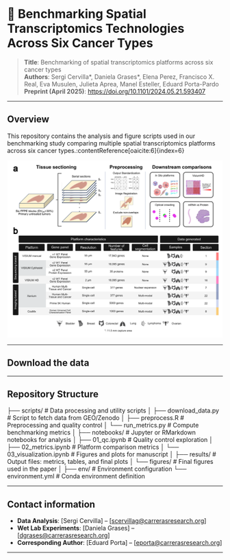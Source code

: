 # 🧬 Benchmarking Spatial Transcriptomics Technologies Across Six Cancer Types

> **Title**: Benchmarking of spatial transcriptomics platforms across six cancer types  
> **Authors**: Sergi Cervilla*, Daniela Grases*, Elena Perez, Francisco X. Real, Eva Musulen, Julieta Aprea, Manel Esteller, Eduard Porta-Pardo  
> **Preprint (April 2025)**: https://doi.org/10.1101/2024.05.21.593407

---

## Overview

This repository contains the analysis and figure scripts used in our benchmarking study comparing multiple spatial transcriptomics platforms across six cancer types.:contentReference[oaicite:6]{index=6}

![Benchmark Workflow](images/fig1_draft.png)

---

## Download the data

---

## Repository Structure


├── scripts/ # Data processing and utility scripts
│ ├── download_data.py # Script to fetch data from GEO/Zenodo
│ ├── preprocess.R # Preprocessing and quality control
│ └── run_metrics.py # Compute benchmarking metrics
│
├── notebooks/ # Jupyter or RMarkdown notebooks for analysis
│ ├── 01_qc.ipynb # Quality control exploration
│ ├── 02_metrics.ipynb # Platform comparison metrics
│ └── 03_visualization.ipynb # Figures and plots for manuscript
│
├── results/ # Output files: metrics, tables, and final plots
│ └── figures/ # Final figures used in the paper
│
├── env/ # Environment configuration
  └── environment.yml # Conda environment definition


---

## Contact information
- **Data Analysis**: [Sergi Cervilla] – [scervillag@carrerasresearch.org]  
- **Wet Lab Experiments**: [Daniela Grases] – [dgrases@carrerasresearch.org]  
- **Corresponding Author**: [Eduard Porta] – [eporta@carrerasresearch.org]
---
